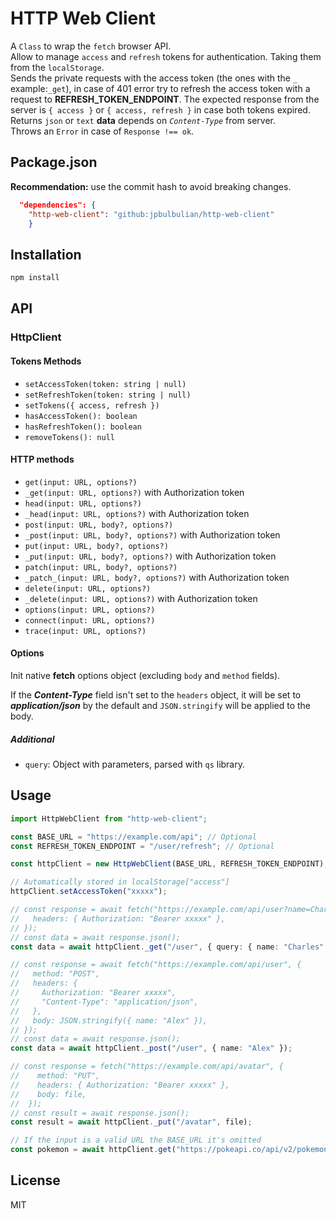 # HTTP Web Client

A `Class` to wrap the `fetch` browser API.\
Allow to manage `access` and `refresh` tokens for authentication. Taking them from the `localStorage`.\
Sends the private requests with the access token (the ones with the `_` example:`_get`), in case of 401 error try to refresh the access token with a request to **REFRESH_TOKEN_ENDPOINT**. The expected response from the server is `{ access }` or `{ access, refresh }` in case both tokens expired.\
Returns `json` or `text` **data** depends on _`Content-Type`_ from server.\
Throws an `Error` in case of `Response !== ok`.

## Package.json

**Recommendation:** use the commit hash to avoid breaking changes.

```json
  "dependencies": {
    "http-web-client": "github:jpbulbulian/http-web-client"
    }
```

## Installation

```bash
npm install
```

## API

### HttpClient<T>

#### Tokens Methods

- `setAccessToken(token: string | null)`
- `setRefreshToken(token: string | null)`
- `setTokens({ access, refresh })`
- `hasAccessToken(): boolean`
- `hasRefreshToken(): boolean`
- `removeTokens(): null`

#### HTTP methods

- `get(input: URL, options?)`
- `_get(input: URL, options?)` with Authorization token
- `head(input: URL, options?)`
- `_head(input: URL, options?)` with Authorization token
- `post(input: URL, body?, options?)`
- `_post(input: URL, body?, options?)` with Authorization token
- `put(input: URL, body?, options?)`
- `_put(input: URL, body?, options?)` with Authorization token
- `patch(input: URL, body?, options?)`
- `_patch_(input: URL, body?, options?)` with Authorization token
- `delete(input: URL, options?)`
- `_delete(input: URL, options?)` with Authorization token
- `options(input: URL, options?)`
- `connect(input: URL, options?)`
- `trace(input: URL, options?)`

#### Options

Init native **fetch** options object (excluding `body` and `method` fields).

If the _**Content-Type**_ field isn't set to the `headers` object, it will be set to _**application/json**_ by the default and `JSON.stringify` will be applied to the body.

##### Additional

- `query`: Object with parameters, parsed with `qs` library.

## Usage

```typescript
import HttpWebClient from "http-web-client";

const BASE_URL = "https://example.com/api"; // Optional
const REFRESH_TOKEN_ENDPOINT = "/user/refresh"; // Optional

const httpClient = new HttpWebClient(BASE_URL, REFRESH_TOKEN_ENDPOINT);

// Automatically stored in localStorage["access"]
httpClient.setAccessToken("xxxxx");

// const response = await fetch("https://example.com/api/user?name=Charles", {
//   headers: { Authorization: "Bearer xxxxx" },
// });
// const data = await response.json();
const data = await httpClient._get("/user", { query: { name: "Charles" } });

// const response = await fetch("https://example.com/api/user", {
//   method: "POST",
//   headers: {
//     Authorization: "Bearer xxxxx",
//     "Content-Type": "application/json",
//   },
//   body: JSON.stringify({ name: "Alex" }),
// });
// const data = await response.json();
const data = await httpClient._post("/user", { name: "Alex" });

// const response = fetch("https://example.com/api/avatar", {
//    method: "PUT",
//    headers: { Authorization: "Bearer xxxxx" },
//    body: file,
//  });
// const result = await response.json();
const result = await httpClient._put("/avatar", file);

// If the input is a valid URL the BASE_URL it's omitted
const pokemon = await httpClient.get("https://pokeapi.co/api/v2/pokemon/ditto");
```

## License

MIT
